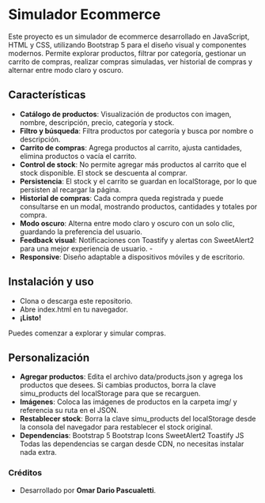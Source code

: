 # Simulador Ecommerce 
Este proyecto es un simulador de ecommerce desarrollado en JavaScript, HTML y CSS, utilizando Bootstrap 5 para el diseño visual y componentes modernos. Permite explorar productos, filtrar por categoría, gestionar un carrito de compras, realizar compras simuladas, ver historial de compras y alternar entre modo claro y oscuro.

## Características 
- __Catálogo de productos__: Visualización de productos con imagen, nombre, descripción, precio, categoría y stock. 
- __Filtro y búsqueda__: Filtra productos por categoría y busca por nombre o descripción. 
- __Carrito de compras__: Agrega productos al carrito, ajusta cantidades, elimina productos o vacía el carrito. 
- __Control de stock__: No permite agregar más productos al carrito que el stock disponible. El stock se descuenta al comprar. 
- __Persistencia__: El stock y el carrito se guardan en localStorage, por lo que persisten al recargar la página. 
- __Historial de compras__: Cada compra queda registrada y puede consultarse en un modal, mostrando productos, cantidades y totales por compra. 
- __Modo oscuro__: Alterna entre modo claro y oscuro con un solo clic, guardando la preferencia del usuario. 
- __Feedback visual__: Notificaciones con Toastify y alertas con SweetAlert2 para una mejor experiencia de usuario. -
- __Responsive__: Diseño adaptable a dispositivos móviles y de escritorio. 

## Instalación y uso 
- Clona o descarga este repositorio. 
- Abre index.html en tu navegador. 
- __¡Listo!__

Puedes comenzar a explorar y simular compras. 

## Personalización 
- __Agregar productos__: Edita el archivo data/products.json y agrega los productos que desees. 
Si cambias productos, borra la clave simu_products del localStorage para que se recarguen. 
- __Imágenes__: Coloca las imágenes de productos en la carpeta img/ y referencia su ruta en el JSON. 
- __Restablecer stock__: Borra la clave simu_products del localStorage desde la consola del navegador para restablecer el stock original. 
- __Dependencias__: Bootstrap 5 Bootstrap Icons SweetAlert2 Toastify JS Todas las dependencias se cargan desde CDN, no necesitas instalar nada extra.

### Créditos 
- Desarrollado por __Omar Dario Pascualetti__.